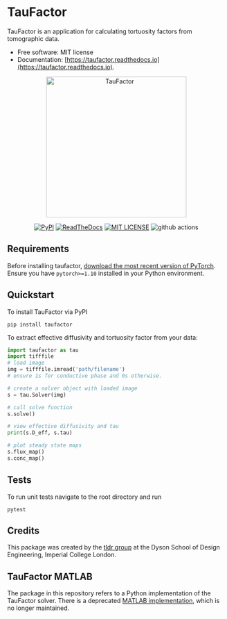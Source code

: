 # TauFactor

TauFactor is an application for calculating tortuosity factors from tomographic data.

-   Free software: MIT license
-   Documentation: [https://taufactor.readthedocs.io](https://taufactor.readthedocs.io).

<p align="center">
<img src="https://tldr-group.github.io/static/media/tau_example.685a0640.png" alt="TauFactor" width="324" height="324">
</p>
<p align="center">
<a href="https://pypi.python.org/pypi/taufactor">
        <img src="https://img.shields.io/pypi/v/taufactor.svg"
            alt="PyPI"></a>
<a href="https://taufactor.readthedocs.io/en/latest/?badge=latest">
        <img src="https://readthedocs.org/projects/taufactor/badge/?version=latest"
            alt="ReadTheDocs"></a>
<a href="https://opensource.org/licenses/MIT">
        <img src="https://img.shields.io/badge/License-MIT-yellow.svg"
            alt="MIT LICENSE"></a>
<img src="https://github.com/tldr-group/taufactor/actions/workflows/taufactor.yml/badge.svg"
        alt="github actions">

</p>

## Requirements

Before installing taufactor, [download the most recent version of PyTorch](https://pytorch.org/get-started/locally/). Ensure you have `pytorch>=1.10` installed in your Python environment.

## Quickstart

To install TauFactor via PyPI

```
pip install taufactor
```

To extract effective diffusivity and tortuosity factor from your data:

```python
import taufactor as tau
import tifffile
# load image
img = tifffile.imread('path/filename')
# ensure 1s for conductive phase and 0s otherwise.

# create a solver object with loaded image
s = tau.Solver(img)

# call solve function
s.solve()

# view effective diffusivity and tau
print(s.D_eff, s.tau)

# plot steady state maps
s.flux_map()
s.conc_map()

```

## Tests

To run unit tests navigate to the root directory and run

```
pytest
```

## Credits

This package was created by the [tldr group](https://tldr-group.github.io/) at the Dyson School of Design Engineering, Imperial College London.

## TauFactor MATLAB

The package in this repository refers to a Python implementation of the TauFactor solver. There is a deprecated [MATLAB implementation](https://www.mathworks.com/matlabcentral/fileexchange/57956-taufactor), which is no longer maintained.
